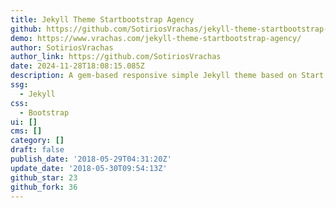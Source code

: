 ```yaml
---
title: Jekyll Theme Startbootstrap Agency
github: https://github.com/SotiriosVrachas/jekyll-theme-startbootstrap-agency
demo: https://www.vrachas.com/jekyll-theme-startbootstrap-agency/
author: SotiriosVrachas
author_link: https://github.com/SotiriosVrachas
date: 2024-11-28T18:08:15.085Z
description: A gem-based responsive simple Jekyll theme based on Start Bootstrap - Agency.
ssg:
  - Jekyll
css:
  - Bootstrap
ui: []
cms: []
category: []
draft: false
publish_date: '2018-05-29T04:31:20Z'
update_date: '2018-05-30T09:54:13Z'
github_star: 23
github_fork: 36
---
```

